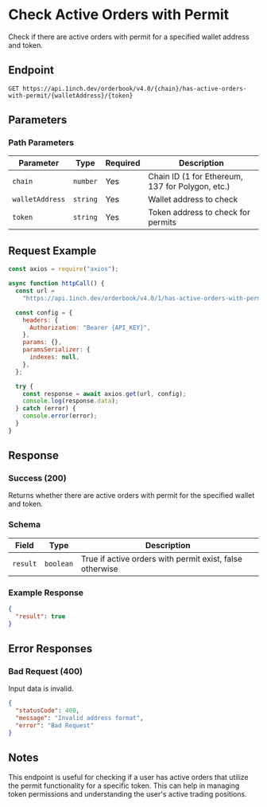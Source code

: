 # Check Active Orders with Permit

Check if there are active orders with permit for a specified wallet address and token.

## Endpoint

```
GET https://api.1inch.dev/orderbook/v4.0/{chain}/has-active-orders-with-permit/{walletAddress}/{token}
```

## Parameters

### Path Parameters

| Parameter | Type | Required | Description |
| --------- | ---- | -------- | ----------- |
| `chain` | `number` | Yes | Chain ID (1 for Ethereum, 137 for Polygon, etc.) |
| `walletAddress` | `string` | Yes | Wallet address to check |
| `token` | `string` | Yes | Token address to check for permits |

## Request Example

```javascript
const axios = require("axios");

async function httpCall() {
  const url =
    "https://api.1inch.dev/orderbook/v4.0/1/has-active-orders-with-permit/0xd8dA6BF26964aF9D7eEd9e03E53415D37aA96045/0x1234567890ABCDEF1234567890ABCDEF12345678";

  const config = {
    headers: {
      Authorization: "Bearer {API_KEY}",
    },
    params: {},
    paramsSerializer: {
      indexes: null,
    },
  };

  try {
    const response = await axios.get(url, config);
    console.log(response.data);
  } catch (error) {
    console.error(error);
  }
}
```

## Response

### Success (200)

Returns whether there are active orders with permit for the specified wallet and token.

### Schema

| Field | Type | Description |
| ----- | ---- | ----------- |
| `result` | `boolean` | True if active orders with permit exist, false otherwise |

### Example Response

```json
{
  "result": true
}
```

## Error Responses

### Bad Request (400)

Input data is invalid.

```json
{
  "statusCode": 400,
  "message": "Invalid address format",
  "error": "Bad Request"
}
```

## Notes

This endpoint is useful for checking if a user has active orders that utilize the permit functionality for a specific token. This can help in managing token permissions and understanding the user's active trading positions.